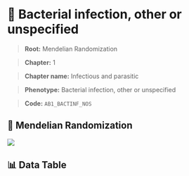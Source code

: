 # 🧪 Bacterial infection, other or unspecified

> **Root:** Mendelian Randomization

> **Chapter:** 1  

> **Chapter name:** Infectious and parasitic

> **Phenotype:** Bacterial infection, other or unspecified  

> **Code:** `AB1_BACTINF_NOS`

## 🧬 Mendelian Randomization  

<img src="/MR/Figures/Forward/AB1_BACTINF_NOS.png"/>

## 📊 Data Table

<CsvTableMRF src="/MR_Data/Forward/AB1_BACTINF_NOS.csv"/>
